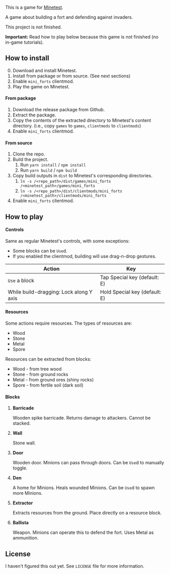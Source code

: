 This is a game for [Minetest](https://www.minetest.net/).

A game about building a fort and defending against invaders.

This project is not finished.

**Important:** Read how to play below because this game is not finished (no in-game tutorials).

## How to install

0. Download and install Minetest.
1. Install from package or from source. (See next sections)
2. Enable `mini_forts` clientmod.
3. Play the game on Minetest.

#### From package

1. Download the release package from Github.
2. Extract the package.
3. Copy the contents of the extracted directory to Minetest's content directory. (i.e., copy `games` to `games`, `clientmods` to `clientmods`)
4. Enable `mini_forts` clientmod.

#### From source

1. Clone the repo.
2. Build the project.
    1. Run `yarn install` / `npm install`
    2. Run `yarn build` / `npm build`
3. Copy build outputs in `dist` to Minetest's corresponding directories.
    1. `ln -s /<repo_path>/dist/games/mini_forts /<minetest_path>/games/mini_forts`
    2. `ln -s /<repo_path>/dist/clientmods/mini_forts /<minetest_path>/clientmods/mini_forts`
4. Enable `mini_forts` clientmod.

## How to play

#### Controls

Same as regular Minetest's controls, with some exceptions:

* Some blocks can be `Use`d.
* If you enabled the clientmod, building will use drag-n-drop gestures.

| Action | Key |
|---|---|
| `Use` a block | Tap Special key (default: E) |
| While build-dragging: Lock along Y axis | Hold Special key (default: E) |

#### Resources

Some actions require resources. The types of resources are:

* Wood
* Stone
* Metal
* Spore

Resources can be extracted from blocks:

* Wood - from tree wood
* Stone - from ground rocks
* Metal - from ground ores (shiny rocks)
* Spore - from fertile soil (dark soil)

#### Blocks

1. **Barricade**

    Wooden spike barricade. Returns damage to attackers. Cannot be stacked.

2. **Wall**

    Stone wall.

3. **Door**

    Wooden door. Minions can pass through doors. Can be `Use`d to manually toggle.

4. **Den**

    A home for Minions. Heals wounded Minions. Can be `Use`d to spawn more Minions.

5. **Extractor**

    Extracts resources from the ground. Place directly on a resource block.

6. **Ballista**

    Weapon. Minions can operate this to defend the fort. Uses Metal as ammunition.

## License

I haven't figured this out yet. See `LICENSE` file for more information.

